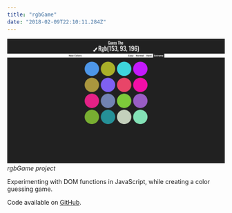 ```yaml
---
title: "rgbGame"
date: "2018-02-09T22:10:11.284Z"
---
```


![rgbGame project](./1.png)
_rgbGame project_

Experimenting with DOM functions in JavaScript, while creating a color guessing game.

Code available on [GitHub](https://github.com/eneax/rgbGame).
